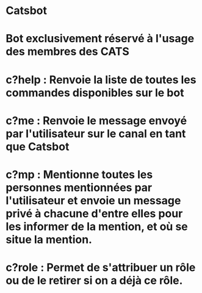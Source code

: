 # Catsbot

# Bot exclusivement réservé à l'usage des membres des CATS

# c?help : Renvoie la liste de toutes les commandes disponibles sur le bot

# c?me : Renvoie le message envoyé par l'utilisateur sur le canal en tant que Catsbot

# c?mp : Mentionne toutes les personnes mentionnées par l'utilisateur et envoie un message privé à chacune d'entre elles pour les informer de la mention, et où se situe la mention.

# c?role : Permet de s'attribuer un rôle ou de le retirer si on a déjà ce rôle.
